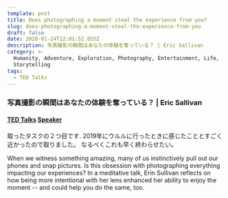```yaml
---
template: post
title: Does photographing a moment steal the experience from you?
slug: does-photographing-a-moment-steal-the-experience-from-you
draft: false
date: 2020-01-24T12:01:52.055Z
description: 写真撮影の瞬間はあなたの体験を奪っている？ | Eric Sallivan
category: >-
  Humanity, Adventure, Exploration, Photography, Entertainment, Life,
  Storytelling
tags:
  - TED Talks
---
```

### 写真撮影の瞬間はあなたの体験を奪っている？ | Eric Sallivan

#### [TED Talks](https://www.ted.com/talks/erin_sullivan_does_photographing_a_moment_steal_the_experience_from_you)  [Speaker](https://www.ted.com/speakers/erin_sullivan)

取ったタスクの２つ目です.
2019年にウルルに行ったときに感じたこととすごく近かったので取りました。
なるべくこれも早く終わらせたい。

When we witness something amazing, many of us instinctively pull out our phones and snap pictures. Is this obsession with photographing everything impacting our experiences? In a meditative talk, Erin Sullivan reflects on how being more intentional with her lens enhanced her ability to enjoy the moment -- and could help you do the same, too.
